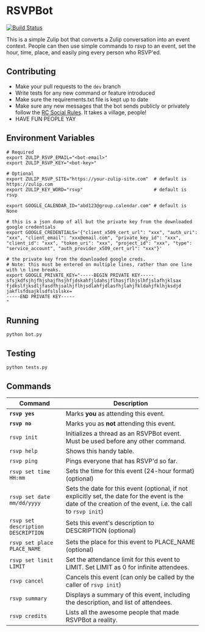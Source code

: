 RSVPBot
=======
[![Build Status](https://travis-ci.org/kokeshii/RSVPBot.svg?branch=master)](https://travis-ci.org/kokeshii/RSVPBot)

This is a simple Zulip bot that converts a Zulip conversation into an event context.
People can then use simple commands to rsvp to an event, set the hour, time, place, and easily ping every person who RSVP'ed.

## Contributing

* Make your pull requests to the `dev` branch
* Write tests for any new command or feature introduced
* Make sure the requirements.txt file is kept up to date
* Make sure any new messages that the bot sends publicly or privately follow the [RC Social Rules](https://www.recurse.com/manual#sub-sec-social-rules). It takes a village, people!
* HAVE FUN PEOPLE YAY

## Environment Variables

```
# Required
export ZULIP_RSVP_EMAIL="<bot-email>"
export ZULIP_RSVP_KEY="<bot-key>"

# Optional
export ZULIP_RSVP_SITE="https://your-zulip-site.com"  # default is https://zulip.com
export ZULIP_KEY_WORD="rsvp"                          # default is rsvp

export GOOGLE_CALENDAR_ID="abd123@group.calendar.com" # default is None

# this is a json dump of all but the private key from the downloaded google credentials
export GOOGLE_CREDENTIALS='{"client_x509_cert_url": "xxx", "auth_uri": "xxx", "client_email": "xxx@email.com", "private_key_id": "xxx", "client_id": "xxx", "token_uri": "xxx", "project_id": "xxx", "type": "service_account", "auth_provider_x509_cert_url": "xxx"}'

# the private key from the downloaded google creds.
# Note: this must be entered on multiple lines, rather than one line with \n line breaks.
export GOOGLE_PRIVATE_KEY="-----BEGIN PRIVATE KEY-----
sfsjkdfsjhjfhjshajfhsjhfjdskahfjldahsjflhasjflhjslhfjslafhjklsax
fjdkslfjksdljfasdfhjsalhjflhjsdlahfjdlasfhjlahjfkldahjfklhjksdjd
jakflsfdsajklsdfslslskx=
-----END PRIVATE KEY-----
"
```

## Running

`
python bot.py
`

## Testing
`
python tests.py
`

## Commands
**Command**|**Description**
--- | ---
**`rsvp yes`**|Marks **you** as attending this event.
**`rsvp no`**|Marks you as **not** attending this event.
`rsvp init`|Initializes a thread as an RSVPBot event. Must be used before any other command.
`rsvp help`|Shows this handy table.
`rsvp ping`|Pings everyone that has RSVP'd so far.
`rsvp set time HH:mm`|Sets the time for this event (24-hour format) (optional)
`rsvp set date mm/dd/yyyy`|Sets the date for this event (optional, if not explicitly set, the date for the event is the date of the creation of the event, i.e. the call to `rsvp init`)
`rsvp set description DESCRIPTION`|Sets this event's description to DESCRIPTION (optional)
`rsvp set place PLACE_NAME`|Sets the place for this event to PLACE_NAME (optional)
`rsvp set limit LIMIT`|Set the attendance limit for this event to LIMIT. Set LIMIT as 0 for infinite attendees.
`rsvp cancel`|Cancels this event (can only be called by the caller of `rsvp init`)
`rsvp summary`|Displays a summary of this event, including the description, and list of attendees.
`rsvp credits`|Lists all the awesome people that made RSVPBot a reality.
